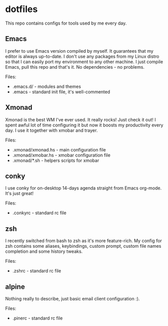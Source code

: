 dotfiles
========

This repo contains configs for tools used by me every day.

Emacs
-----

I prefer to use Emacs version compiled by myself. It guarantees that my editor
is always up-to-date. I don't use any packages from my Linux distro so that I
can easily port my environment to any other machine. I just compile Emacs, pull
this repo and that's it. No dependencies - no problems.

Files:
* .emacs.d/ - modules and themes
* .emacs - standard init file, it's well-commented

Xmonad
------

Xmonad is the best WM I've ever used. It really rocks! Just check it out! I
spent awful lot of time configuring it but now it boosts my productivity
every day. I use it together with xmobar and trayer.

Files:
* .xmonad/xmonad.hs - main configuration file
* .xmonad/xmobar.hs - xmobar configuration file
* .xmonad/*.sh - helpers scripts for xmobar

conky
-----

I use conky for on-desktop 14-days agenda straight from Emacs org-mode. It's
just great!

Files:
* .conkyrc - standard rc file

zsh
---

I recently switched from bash to zsh as it's more feature-rich. My config for
zsh contains some aliases, keybindings, custom prompt, custom file names
completion and some history tweaks.

Files:
* .zshrc - standard rc file

alpine
------

Nothing really to describe, just basic email client configuration :).

Files:
* .pinerc - standard rc file

